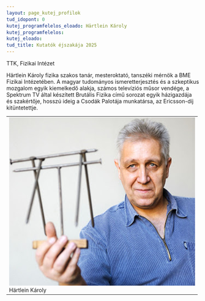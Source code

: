 ```yaml
---
layout: page_kutej_profilok
tud_idopont: 0
kutej_programfelelos_eloado: Härtlein Károly
kutej_programfelelos: 
kutej_eloado:
tud_title: Kutatók éjszakája 2025
---
```


TTK, Fizikai Intézet

Härtlein Károly fizika szakos tanár, mesteroktató, tanszéki mérnök a BME Fizikai Intézetében. A magyar tudományos ismeretterjesztés és a szkeptikus mozgalom egyik kiemelkedő alakja, számos televíziós műsor vendége, a Spektrum TV által készített Brutális Fizika című sorozat egyik házigazdája és szakértője, hosszú ideig a Csodák Palotája munkatársa, az Ericsson-díj kitüntetettje.

 <table class="picture">
<tr>
<td>

<div class="gallery">
    <img src="images/hartlein_karoly.png" max-width="250" max-height="200">
  <div class="desc">Härtlein Károly</div>
</div>

</td>
</tr>
</table>

